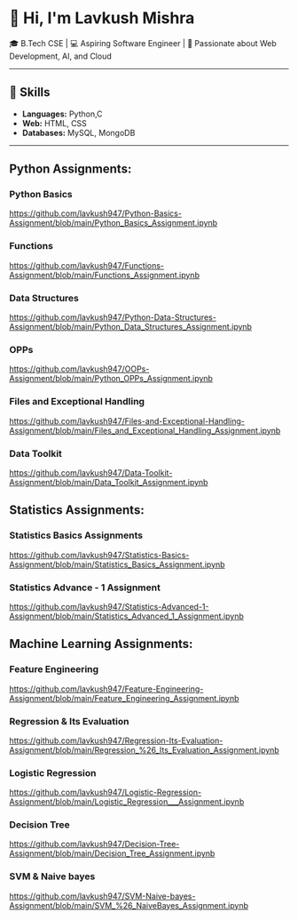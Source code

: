 # 👋 Hi, I'm Lavkush Mishra
🎓 B.Tech CSE | 💻 Aspiring Software Engineer | 🚀 Passionate about Web Development, AI, and Cloud

---

## 🔧 Skills
- **Languages:** Python,C
- **Web:** HTML, CSS
- **Databases:** MySQL, MongoDB
  
---

## Python Assignments:
### Python Basics
https://github.com/lavkush947/Python-Basics-Assignment/blob/main/Python_Basics_Assignment.ipynb

### Functions
https://github.com/lavkush947/Functions-Assignment/blob/main/Functions_Assignment.ipynb

### Data Structures
https://github.com/lavkush947/Python-Data-Structures-Assignment/blob/main/Python_Data_Structures_Assignment.ipynb

### OPPs 
https://github.com/lavkush947/OOPs-Assignment/blob/main/Python_OPPs_Assignment.ipynb

### Files and Exceptional Handling
https://github.com/lavkush947/Files-and-Exceptional-Handling-Assignment/blob/main/Files_and_Exceptional_Handling_Assignment.ipynb

### Data Toolkit
https://github.com/lavkush947/Data-Toolkit-Assignment/blob/main/Data_Toolkit_Assignment.ipynb





## Statistics Assignments:
### Statistics Basics Assignments
https://github.com/lavkush947/Statistics-Basics-Assignment/blob/main/Statistics_Basics_Assignment.ipynb

### Statistics Advance - 1 Assignment
https://github.com/lavkush947/Statistics-Advanced-1-Assignment/blob/main/Statistics_Advanced_1_Assignment.ipynb



## Machine Learning Assignments:
### Feature Engineering
https://github.com/lavkush947/Feature-Engineering-Assignment/blob/main/Feature_Engineering_Assignment.ipynb

### Regression & Its Evaluation
https://github.com/lavkush947/Regression-Its-Evaluation-Assignment/blob/main/Regression_%26_Its_Evaluation_Assignment.ipynb

### Logistic Regression
https://github.com/lavkush947/Logistic-Regression-Assignment/blob/main/Logistic_Regression___Assignment.ipynb

### Decision Tree
https://github.com/lavkush947/Decision-Tree-Assignment/blob/main/Decision_Tree_Assignment.ipynb

### SVM & Naive bayes
https://github.com/lavkush947/SVM-Naive-bayes-Assignment/blob/main/SVM_%26_NaiveBayes_Assignment.ipynb

